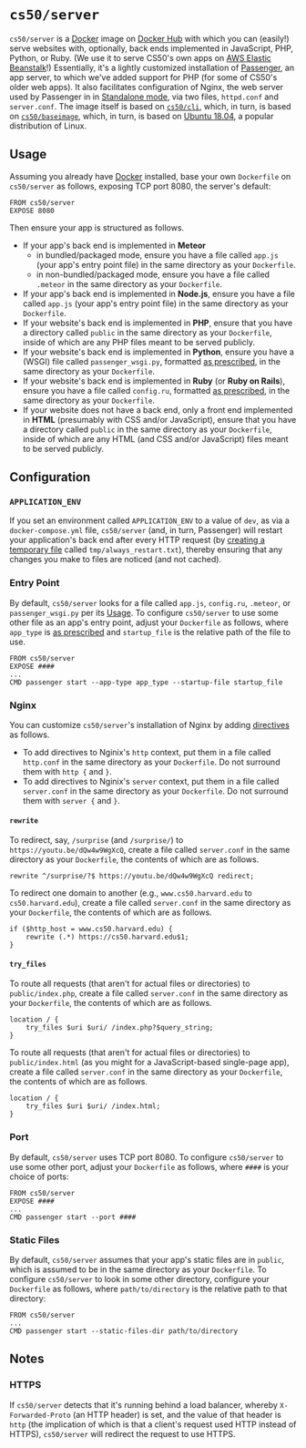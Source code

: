 # `cs50/server`

`cs50/server` is a [Docker](../docker) image on [Docker Hub](https://hub.docker.com/r/cs50/server/) with which you can (easily!) serve websites with, optionally, back ends implemented in JavaScript, PHP, Python, or Ruby. (We use it to serve CS50's own apps on [AWS Elastic Beanstalk](https://aws.amazon.com/elasticbeanstalk/)!) Essentially, it's a lightly customized installation of [Passenger](https://www.phusionpassenger.com/library/), an app server, to which we've added support for PHP (for some of CS50's older web apps). It also facilitates configuration of Nginx, the web server used by Passenger in in [Standalone mode](https://www.phusionpassenger.com/library/config/standalone/intro.html), via two files, `httpd.conf` and `server.conf`. The image itself is based on [`cs50/cli`](cli), which, in turn, is based on [`cs50/baseimage`](baseimage), which, in turn, is based on [Ubuntu 18.04](https://hub.docker.com/_/ubuntu/), a popular distribution of Linux.

## Usage

Assuming you already have [Docker](../docker) installed, base your own `Dockerfile` on `cs50/server` as follows, exposing TCP port 8080, the server's default:

```
FROM cs50/server
EXPOSE 8080
```

Then ensure your app is structured as follows.

- If your app's back end is implemented in **Meteor**
    - in bundled/packaged mode, ensure you have a file called `app.js` (your app's entry point file) in the same directory as your `Dockerfile`.
    - in non-bundled/packaged mode, ensure you have a file called `.meteor` in the same directory as your `Dockerfile`.
- If your app's back end is implemented in **Node.js**, ensure you have a file called `app.js` (your app's entry point file) in the same directory as your `Dockerfile`.
- If your website's back end is implemented in **PHP**, ensure that you have a directory called `public` in the same directory as your `Dockerfile`, inside of which are any PHP files meant to be served publicly.
- If your website's back end is implemented in **Python**, ensure you have a (WSGI) file called `passenger_wsgi.py`, formatted [as prescribed](https://www.phusionpassenger.com/library/walkthroughs/start/python.html#the-passenger-wsgi-file), in the same directory as your `Dockerfile`.
- If your website's back end is implemented in **Ruby** (or **Ruby on Rails**), ensure you have a file called `config.ru`, formatted [as prescribed](https://www.phusionpassenger.com/library/deploy/config_ru.html), in the same directory as your `Dockerfile`.
- If your website does not have a back end, only a front end implemented in **HTML** (presumably with CSS and/or JavaScript), ensure that you have a directory called `public` in the same directory as your `Dockerfile`, inside of which are any HTML (and CSS and/or JavaScript) files meant to be served publicly.

## Configuration

### `APPLICATION_ENV`

If you set an environment called `APPLICATION_ENV` to a value of `dev`, as via a `docker-compose.yml` file, `cs50/server` (and, in turn, Passenger) will restart your application's back end after every HTTP request (by [creating a temporary file](https://github.com/cs50/server/blob/master/bin/passenger) called `tmp/always_restart.txt`), thereby ensuring that any changes you make to files are noticed (and not cached).

### Entry Point

By default, `cs50/server` looks for a file called `app.js`, `config.ru`, `.meteor`, or `passenger_wsgi.py` per its [Usage](#usage). To configure `cs50/server` to use some other file as an app's entry point, adjust your `Dockerfile` as follows, where `app_type` is [as prescribed](https://www.phusionpassenger.com/library/config/standalone/reference/#--app-type-app_type) and `startup_file` is the relative path of the file to use.

```
FROM cs50/server
EXPOSE ####
...
CMD passenger start --app-type app_type --startup-file startup_file
```

### Nginx

You can customize `cs50/server`'s installation of Nginx by adding [directives](http://nginx.org/en/docs/dirindex.html) as follows.

- To add directives to Nginix's `http` context, put them in a file called `http.conf` in the same directory as your `Dockerfile`.
 Do not surround them with `http {` and `}`.
- To add directives to Nginix's `server` context, put them in a file called `server.conf` in the same directory as your `Dockerfile`. Do not surround them with `server {` and `}`.

#### `rewrite`

To redirect, say, `/surprise` (and `/surprise/`) to `https://youtu.be/dQw4w9WgXcQ`, create a file called `server.conf` in the same directory as your `Dockerfile`, the contents of which are as follows.

```
rewrite ^/surprise/?$ https://youtu.be/dQw4w9WgXcQ redirect;
```

To redirect one domain to another (e.g., `www.cs50.harvard.edu` to `cs50.harvard.edu`), create a file called `server.conf` in the same directory as your `Dockerfile`, the contents of which are as follows.

```
if ($http_host = www.cs50.harvard.edu) {
    rewrite (.*) https://cs50.harvard.edu$1;
}
```

#### `try_files`

To route all requests (that aren't for actual files or directories) to `public/index.php`, create a file called `server.conf` in the same directory as your `Dockerfile`, the contents of which are as follows.

```
location / {
    try_files $uri $uri/ /index.php?$query_string;
}
```

To route all requests (that aren't for actual files or directories) to `public/index.html` (as you might for a JavaScript-based single-page app), create a file called `server.conf` in the same directory as your `Dockerfile`, the contents of which are as follows.

```
location / {
    try_files $uri $uri/ /index.html;
}
```

### Port

By default, `cs50/server` uses TCP port 8080. To configure `cs50/server` to use some other port, adjust your `Dockerfile` as follows, where `####` is your choice of ports:

```
FROM cs50/server
EXPOSE ####
...
CMD passenger start --port ####
```

### Static Files

By default, `cs50/server` assumes that your app's static files are in `public`, which is assumed to be in the same directory as your `Dockerfile`. To configure `cs50/server` to look in some other directory, configure your `Dockerfile` as follows, where `path/to/directory` is the relative path to that directory:

```
FROM cs50/server
...
CMD passenger start --static-files-dir path/to/directory
```

## Notes

### HTTPS

If `cs50/server` detects that it's running behind a load balancer, whereby `X-Forwarded-Proto` (an HTTP header) is set, and the value of that header is `http` (the implication of which is that a client's request used HTTP instead of HTTPS), `cs50/server` will redirect the request to use HTTPS.
